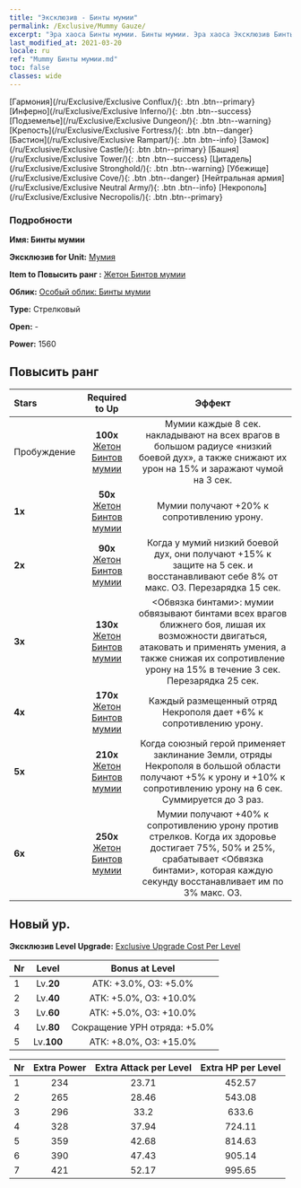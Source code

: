 ```yaml
---
title: "Эксклюзив - Бинты мумии"
permalink: /Exclusive/Mummy Gauze/
excerpt: "Эра хаоса Бинты мумии. Бинты мумии. Эра хаоса Эксклюзив Бинты мумии. Мумия Эксклюзив."
last_modified_at: 2021-03-20
locale: ru
ref: "Mummy Бинты мумии.md"
toc: false
classes: wide
---
```

 [Гармония](/ru/Exclusive/Exclusive Conflux/){: .btn .btn--primary} [Инферно](/ru/Exclusive/Exclusive Inferno/){: .btn .btn--success} [Подземелье](/ru/Exclusive/Exclusive Dungeon/){: .btn .btn--warning} [Крепость](/ru/Exclusive/Exclusive Fortress/){: .btn .btn--danger} [Бастион](/ru/Exclusive/Exclusive Rampart/){: .btn .btn--info} [Замок](/ru/Exclusive/Exclusive Castle/){: .btn .btn--primary} [Башня](/ru/Exclusive/Exclusive Tower/){: .btn .btn--success} [Цитадель](/ru/Exclusive/Exclusive Stronghold/){: .btn .btn--warning} [Убежище](/ru/Exclusive/Exclusive Cove/){: .btn .btn--danger} [Нейтральная армия](/ru/Exclusive/Exclusive Neutral Army/){: .btn .btn--info} [Некрополь](/ru/Exclusive/Exclusive Necropolis/){: .btn .btn--primary} 

### Подробности
 **Имя: Бинты мумии** 

 **Эксклюзив for Unit:** [Мумия](/ru/units/Mummy/) 

 **Item to Повысить ранг :** [Жетон Бинтов мумии](/ru/Items/con_981/)

 **Облик:** [Особый облик: Бинты мумии](/ru/Items/con_649/)

 **Type:** Стрелковый

 **Open:** -

 **Power:** 1560

## Повысить ранг 

  |     Stars    |  Required to Up | Эффект |
  |:-------------|:---------------:|:---------------:|
  |  Пробуждение  | **100x** [Жетон Бинтов мумии](/ru/Items/con_981/) | Мумии каждые 8 сек. накладывают на всех врагов в большом радиусе «низкий боевой дух», а также снижают их урон на 15% и заражают чумой на 3 сек. |
  | **1x** <i class="fas fa-star"/> | **50x** [Жетон Бинтов мумии](/ru/Items/con_981/) | Мумии получают +20% к сопротивлению урону. |
  | **2x** <i class="fas fa-star"/> | **90x** [Жетон Бинтов мумии](/ru/Items/con_981/) | Когда у мумий низкий боевой дух, они получают +15% к защите на 5 сек. и восстанавливают себе 8% от макс. ОЗ. Перезарядка 15 сек. |
  | **3x** <i class="fas fa-star"/> | **130x** [Жетон Бинтов мумии](/ru/Items/con_981/) | <Обвязка бинтами>: мумии обвязывают бинтами всех врагов ближнего боя, лишая их возможности двигаться, атаковать и применять умения, а также снижая их сопротивление урону на 15% в течение 3 сек. Перезарядка 25 сек. |
  | **4x** <i class="fas fa-star"/> | **170x** [Жетон Бинтов мумии](/ru/Items/con_981/) | Каждый размещенный отряд Некрополя дает +6% к сопротивлению урону. |
  | **5x** <i class="fas fa-star"/> | **210x** [Жетон Бинтов мумии](/ru/Items/con_981/) | Когда союзный герой применяет заклинание Земли, отряды Некрополя в большой области получают +5% к урону и +10% к сопротивлению урону на 6 сек. Суммируется до 3 раз. |
  | **6x** <i class="fas fa-star"/> | **250x** [Жетон Бинтов мумии](/ru/Items/con_981/) | Мумии получают +40% к сопротивлению урону против стрелков. Когда их здоровье достигает 75%, 50% и 25%, срабатывает <Обвязка бинтами>, которая каждую секунду восстанавливает им по 3% макс. ОЗ. |


## Новый ур.
 **Эксклюзив Level Upgrade:** [Exclusive Upgrade Cost Per Level](/Exclusive/ExclusiveUpgradeCostPerLevel/)

  |  Nr  |   Level  | Bonus at Level |
  |:-----|:--------:|:--------------:|
  | 1 | Lv.**20** | АТК: +3.0%, ОЗ: +5.0% |
  | 2 | Lv.**40** | АТК: +5.0%, ОЗ: +10.0% |
  | 3 | Lv.**60** | АТК: +5.0%, ОЗ: +10.0% |
  | 4 | Lv.**80** | Сокращение УРН отряда: +5.0% |
  | 5 | Lv.**100** | АТК: +8.0%, ОЗ: +15.0% |


  |  Nr  |  Extra Power | Extra Attack per Level | Extra HP per Level |
  |:-----|:--------:|:--------:|:--------:|
  | 1 | 234 | 23.71 | 452.57 |
  | 2 | 265 | 28.46 | 543.08 |
  | 3 | 296 | 33.2 | 633.6 |
  | 4 | 328 | 37.94 | 724.11 |
  | 5 | 359 | 42.68 | 814.63 |
  | 6 | 390 | 47.43 | 905.14 |
  | 7 | 421 | 52.17 | 995.65 |


